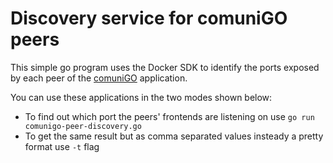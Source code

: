 # Discovery service for comuniGO peers
This simple go program uses the Docker SDK to identify the ports exposed by each peer of the [comuniGO](https://gitlab.com/tibwere/comunigo) application.

You can use these applications in the two modes shown below:
- To find out which port the peers' frontends are listening on use `go run comunigo-peer-discovery.go`
- To get the same result but as comma separated values insteady a pretty format use `-t` flag